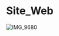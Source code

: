 # Site_Web

![IMG_9680](https://user-images.githubusercontent.com/60757768/84675724-0876fd80-af03-11ea-9f47-ccaf6f87e88d.gif)
